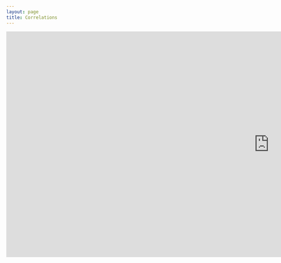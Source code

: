 ```yaml
---
layout: page
title: Correlations
---
```


<style>
    @import url(http://fonts.googleapis.com/css?family=Yanone+Kaffeesatz:400,700);
</style>

<div>
    <iframe src="https://bost.ocks.org/mike/cubism/intro/demo-stocks.html" style="border:none" noresize="resize" width="1400" height="600" align='middle'></iframe>
</div>
